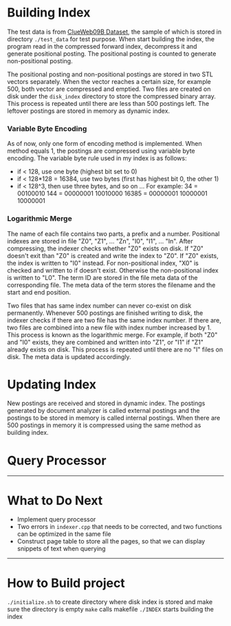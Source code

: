 # Building Index
The test data is from [ClueWeb09B Dataset](https://lemurproject.org/clueweb09/), the sample of which is stored in directory `./test_data` for test purpose. When start building the index, the program read in the compressed forward index, decompress it and generate positional posting. The positional posting is counted to generate non-positional posting.

The positional posting and non-positional postings are stored in two STL vectors separately. When the vector reaches a certain size, for example 500, both vector are compressed and emptied. Two files are created on disk under the `disk_index` directory to store the compressed binary array. This process is repeated until there are less than 500 postings left. The leftover postings are stored in memory as dynamic index.

### Variable Byte Encoding
As of now, only one form of encoding method is implemented. When method equals 1, the postings are compressed using variable byte encoding. The variable byte rule used in my index is as follows:
- if < 128, use one byte (highest bit set to 0)
- if < 128*128 = 16384, use two bytes (first has highest bit 0, the other 1)
- if < 128^3, then use three bytes, and so on ...
For example:
34 = 00100010
144 = 00000001 10010000
16385 = 00000001 10000001 10000001

### Logarithmic Merge
The name of each file contains two parts, a prefix and a number. Positional indexes are stored in file "Z0", "Z1", ... "Zn", "I0", "I1", ... "In". After compressing, the indexer checks whether "Z0" exists on disk. If "Z0" doesn't exit than "Z0" is created and write the index to "Z0". If "Z0" exists, the index is written to "I0" instead. For non-positional index, "X0" is checked and written to if doesn't exist. Otherwise the non-positional index is written to "L0". The term ID are stored in the file meta data of the corresponding file. The meta data of the term stores the filename and the start and end position.

Two files that has same index number can never co-exist on disk permanently. Whenever 500 postings are finished writing to disk, the indexer checks if there are two file has the same index number. If there are, two files are combined into a new file with index number increased by 1. This process is known as the logarithmic merge. For example, if both "Z0" and "I0" exists, they are combined and written into "Z1", or "I1" if "Z1" already exists on disk. This process is repeated until there are no "I" files on disk. The meta data is updated accordingly.

# Updating Index
New postings are received and stored in dynamic index. The postings generated by document analyzer is called external postings and the postings to be stored in memory is called internal postings. When there are 500 postings in memory it is compressed using the same method as building index.

# Query Processor

---
# What to Do Next
- Implement query processor
- Two errors in `indexer.cpp` that needs to be corrected, and two functions can be optimized in the same file
- Construct page table to store all the pages, so that we can display snippets of text when querying

---
# How to Build project
`./initialize.sh`  to create directory where disk index is stored and make sure the directory is empty
`make`             calls makefile
`./INDEX`          starts building the index
